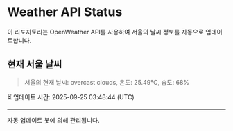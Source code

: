 
# Weather API Status

이 리포지토리는 OpenWeather API를 사용하여 서울의 날씨 정보를 자동으로 업데이트합니다.

## 현재 서울 날씨
> 서울의 현재 날씨: overcast clouds, 온도: 25.49°C, 습도: 68%

⏳ 업데이트 시간: 2025-09-25 03:48:44 (UTC)

---
자동 업데이트 봇에 의해 관리됩니다.
